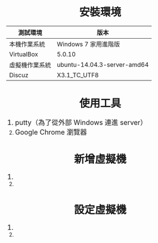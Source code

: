 # **<center>安裝環境**

| <b>測試環境|<b>版本|
| -- | -- |
|本機作業系統|Windows 7 家用進階版|
|VirtualBox|5.0.10|
|虛擬機作業系統|ubuntu-14.04.3-server-amd64|
|Discuz|X3.1_TC_UTF8|




# **<center>使用工具**

<ol><font size="4">
<li>putty（為了從外部 Windows 連進 server）
<li>Google Chrome 瀏覽器
</font></ol>


# **<center>新增虛擬機**

<ol><font size="4">
<li>
<li>
</font></ol>


# **<center>設定虛擬機**

<ol><font size="4">
<li>
<li>
</font></ol>
